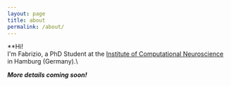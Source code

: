```yaml
---
layout: page
title: about
permalink: /about/
---
```

**Hi!\
I'm Fabrizio, a PhD Student at the [Institute of Computational Neuroscience](https://www.uke.de/english/departments-institutes/institutes/computational-neuroscience/team/index.html) in Hamburg (Germany).\


***More details coming soon!***
